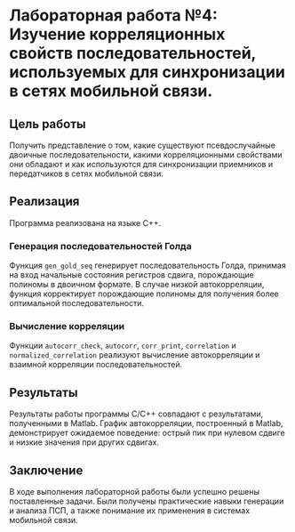 # Лабораторная работа №4: Изучение корреляционных свойств последовательностей, используемых для синхронизации в сетях мобильной связи. 

## Цель работы

Получить представление о том, какие существуют псевдослучайные двоичные последовательности, какими корреляционными свойствами они обладают и как используются для синхронизации приемников и передатчиков в сетях мобильной связи.

## Реализация

Программа реализована на языке C++.

### Генерация последовательностей Голда

Функция `gen_gold_seq` генерирует последовательность Голда, принимая на вход начальные состояния регистров сдвига,  порождающие полиномы в двоичном формате.  В случае низкой автокорреляции, функция корректирует порождающие полиномы для получения более оптимальной последовательности.

### Вычисление корреляции

Функции `autocorr_check`, `autocorr`, `corr_print`, `correlation` и `normalized_correlation` реализуют вычисление автокорреляции и взаимной корреляции последовательностей.

## Результаты

Результаты работы программы C/C++ совпадают с результатами, полученными в Matlab.  График автокорреляции, построенный в Matlab, демонстрирует ожидаемое поведение: острый пик при нулевом сдвиге и низкие значения при других сдвигах.

## Заключение

В ходе выполнения лабораторной работы были успешно решены поставленные задачи. Были получены практические навыки генерации и анализа ПСП, а также понимание их применения в системах мобильной связи.